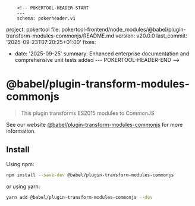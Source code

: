         <!-- POKERTOOL-HEADER-START
        ---
        schema: pokerheader.v1
project: pokertool
file: pokertool-frontend/node_modules/@babel/plugin-transform-modules-commonjs/README.md
version: v20.0.0
last_commit: '2025-09-23T07:20:25+01:00'
fixes:
- date: '2025-09-25'
  summary: Enhanced enterprise documentation and comprehensive unit tests added
        ---
        POKERTOOL-HEADER-END -->
# @babel/plugin-transform-modules-commonjs

> This plugin transforms ES2015 modules to CommonJS

See our website [@babel/plugin-transform-modules-commonjs](https://babeljs.io/docs/babel-plugin-transform-modules-commonjs) for more information.

## Install

Using npm:

```sh
npm install --save-dev @babel/plugin-transform-modules-commonjs
```

or using yarn:

```sh
yarn add @babel/plugin-transform-modules-commonjs --dev
```
